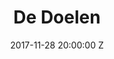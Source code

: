 ---
title: De Doelen
date: 2017-11-28 20:00:00 Z
venue: De Doelen
location: Rotterdam
tickets: http://www.ticketmaster.nl/event/189643
country: Netherlands
---